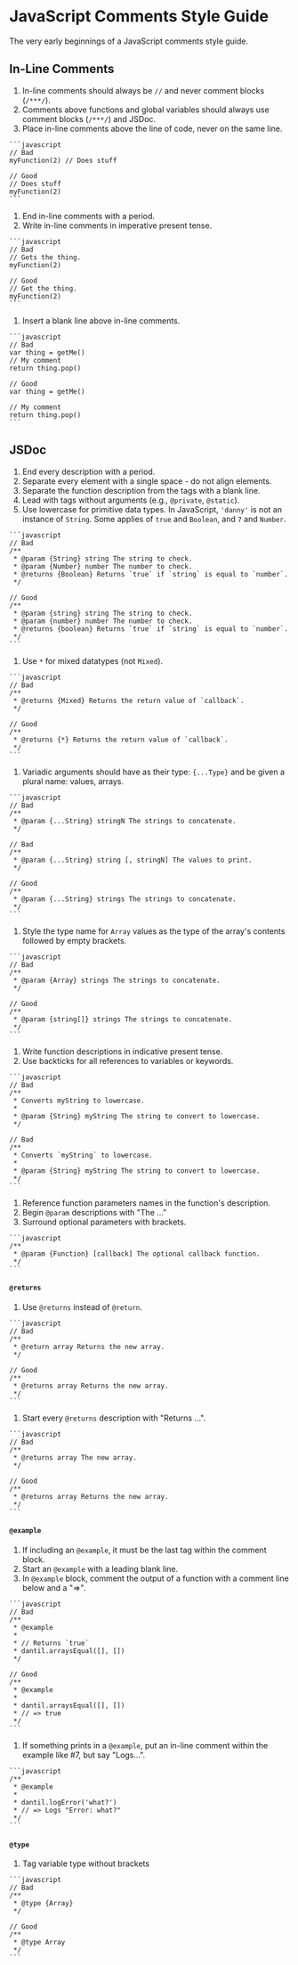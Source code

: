 # JavaScript Comments Style Guide
The very early beginnings of a JavaScript comments style guide.


## In-Line Comments
  1. In-line comments should always be `//` and never comment blocks (`/***/`).
  1. Comments above functions and global variables should always use comment blocks (`/***/`) and JSDoc.
  1. Place in-line comments above the line of code, never on the same line.

    ```javascript
    // Bad
    myFunction(2) // Does stuff

    // Good
    // Does stuff
    myFunction(2)
    ```

  1. End in-line comments with a period.
  1. Write in-line comments in imperative present tense.

    ```javascript
    // Bad
    // Gets the thing.
    myFunction(2)

    // Good
    // Get the thing.
    myFunction(2)
    ```

  1. Insert a blank line above in-line comments.

    ```javascript
    // Bad
    var thing = getMe()
    // My comment
    return thing.pop()

    // Good
    var thing = getMe()

    // My comment
    return thing.pop()
    ```

## JSDoc
  1. End every description with a period.
  1. Separate every element with a single space - do not align elements.
  1. Separate the function description from the tags with a blank line.
  1. Lead with tags without arguments (e.g., `@private`, `@static`).
  1. Use lowercase for primitive data types. In JavaScript, `'danny'` is not an instance of `String`. Some applies of `true` and `Boolean`, and `7` and `Number`.

    ```javascript
    // Bad
    /**
     * @param {String} string The string to check.
     * @param {Number} number The number to check.
     * @returns {Boolean} Returns `true` if `string` is equal to `number`.
     */

    // Good
    /**
     * @param {string} string The string to check.
     * @param {number} number The number to check.
     * @returns {boolean} Returns `true` if `string` is equal to `number`.
     */
    ```

  1. Use `*` for mixed datatypes (not `Mixed`).

    ```javascript
    // Bad
    /**
     * @returns {Mixed} Returns the return value of `callback`.
     */

    // Good
    /**
     * @returns {*} Returns the return value of `callback`.
     */
    ```

  1. Variadic arguments should have as their type: `{...Type}` and be given a plural name: values, arrays.

    ```javascript
    // Bad
    /**
     * @param {...String} stringN The strings to concatenate.
     */

    // Bad
    /**
     * @param {...String} string [, stringN] The values to print.
     */

    // Good
    /**
     * @param {...String} strings The strings to concatenate.
     */
    ```

  1. Style the type name for `Array` values as the type of the array's contents followed by empty brackets.

    ```javascript
    // Bad
    /**
     * @param {Array} strings The strings to concatenate.
     */

    // Good
    /**
     * @param {string[]} strings The strings to concatenate.
     */
    ```

  1. Write function descriptions in indicative present tense.
  1. Use backticks for all references to variables or keywords.

    ```javascript
    // Bad
    /**
     * Converts myString to lowercase.
     *
     * @param {String} myString The string to convert to lowercase.
     */

    // Bad
    /**
     * Converts `myString` to lowercase.
     *
     * @param {String} myString The string to convert to lowercase.
     */
    ```

  1. Reference function parameters names in the function's description.
  1. Begin `@param` descriptions with "The ..."
  1. Surround optional parameters with brackets.

    ```javascript
    /**
     * @param {Function} [callback] The optional callback function.
     */
    ```

#### `@returns`
  1. Use `@returns` instead of `@return`.

    ```javascript
    // Bad
    /**
     * @return array Returns the new array.
     */

    // Good
    /**
     * @returns array Returns the new array.
     */
    ```

  1. Start every `@returns` description with "Returns ...".

    ```javascript
    // Bad
    /**
     * @returns array The new array.
     */

    // Good
    /**
     * @returns array Returns the new array.
     */
    ```

#### `@example`
  1. If including an `@example`, it must be the last tag within the comment block.
  1. Start an `@example` with a leading blank line.
  1. In `@example` block, comment the output of a function with a comment line below and a "=>".

    ```javascript
    // Bad
    /**
     * @example
     *
     * // Returns `true`
     * dantil.arraysEqual([], [])
     */

    // Good
    /**
     * @example
     *
     * dantil.arraysEqual([], [])
     * // => true
     */
    ```

  1. If something prints in a `@example`, put an in-line comment within the example like #7, but say "Logs...".

    ```javascript
    /**
     * @example
     *
     * dantil.logError('what?')
     * // => Logs "Error: what?"
     */
    ```

#### `@type`
  1. Tag variable type without brackets

    ```javascript
    // Bad
    /**
     * @type {Array}
     */

    // Good
    /**
     * @type Array
     */
    ```